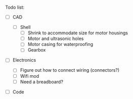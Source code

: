 

Todo list:
- [ ] CAD 
	- [ ] Shell
		- [ ] Shrink to accommodate size for motor housings
		- [ ] Motor and ultrasonic holes
		- [ ] Motor casing for waterproofing
		- [ ] Gearbox
- [ ] Electronics
	- [ ] Figure out how to connect wiring (connectors?)
	- [ ] Wifi mod
	- [ ] Need a breadboard?
- [ ] Code

